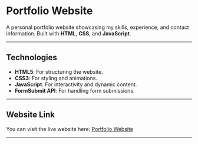 # Portfolio Website

A personal portfolio website showcasing my skills, experience, and contact information. Built with **HTML**, **CSS**, and **JavaScript**.

---


## Technologies

- **HTML5**: For structuring the website.
- **CSS3**: For styling and animations.
- **JavaScript**: For interactivity and dynamic content.
- **FormSubmit API**: For handling form submissions.

---

## Website Link

You can visit the live website here: [Portfolio Website](https://waldo-blom-portfolio.vercel.app/)  


---
